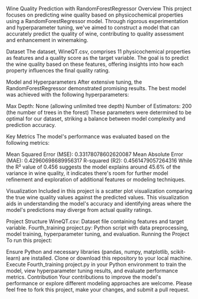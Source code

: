 Wine Quality Prediction with RandomForestRegressor
Overview
This project focuses on predicting wine quality based on physicochemical properties using a RandomForestRegressor model. Through rigorous experimentation and hyperparameter tuning, we've aimed to construct a model that can accurately predict the quality of wine, contributing to quality assessment and enhancement in winemaking.

Dataset
The dataset, WineQT.csv, comprises 11 physicochemical properties as features and a quality score as the target variable. The goal is to predict the wine quality based on these features, offering insights into how each property influences the final quality rating.

Model and Hyperparameters
After extensive tuning, the RandomForestRegressor demonstrated promising results. The best model was achieved with the following hyperparameters:

Max Depth: None (allowing unlimited tree depth)
Number of Estimators: 200 (the number of trees in the forest)
These parameters were determined to be optimal for our dataset, striking a balance between model complexity and prediction accuracy.

Key Metrics
The model's performance was evaluated based on the following metrics:

Mean Squared Error (MSE): 0.33178078602620087
Mean Absolute Error (MAE): 0.42960698689956317
R-squared (R2): 0.4561479057264316
While the R² value of 0.456 suggests the model explains around 45.6% of the variance in wine quality, it indicates there's room for further model refinement and exploration of additional features or modeling techniques.

Visualization
Included in this project is a scatter plot visualization comparing the true wine quality values against the predicted values. This visualization aids in understanding the model's accuracy and identifying areas where the model's predictions may diverge from actual quality ratings.

Project Structure
WineQT.csv: Dataset file containing features and target variable.
Fourth_training project.py: Python script with data preprocessing, model training, hyperparameter tuning, and evaluation.
Running the Project
To run this project:

Ensure Python and necessary libraries (pandas, numpy, matplotlib, scikit-learn) are installed.
Clone or download this repository to your local machine.
Execute Fourth_training project.py in your Python environment to train the model, view hyperparameter tuning results, and evaluate performance metrics.
Contribution
Your contributions to improve the model's performance or explore different modeling approaches are welcome. Please feel free to fork this project, make your changes, and submit a pull request.
